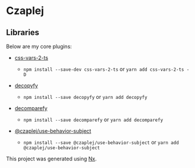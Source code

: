 # Czaplej

## Libraries

Below are my core plugins:

- [css-vars-2-ts](./packages/css-vars-2-ts/README.md)
  - `npm install --save-dev css-vars-2-ts` or `yarn add css-vars-2-ts -D`

- [decopyfy](./packages/decopyfy/README.md)
  - `npm install --save decopyfy` or `yarn add decopyfy`

- [decomparefy](./packages/decomparefy/README.md)
  - `npm install --save decomparefy` or `yarn add decomparefy`

- [@czaplej/use-behavior-subject](./packages/use-behavior-subject/README.md)
  - `npm install --save @czaplej/use-behavior-subject` or `yarn add @czaplej/use-behavior-subject`

This project was generated using [Nx](https://nx.dev).
  
